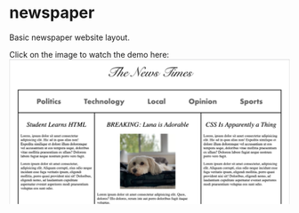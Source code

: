 # newspaper
Basic newspaper website layout.

Click on the image to watch the demo here:
[![Demo video](img/demo.png)](https://recordit.co/f9xlWAoZUG)
